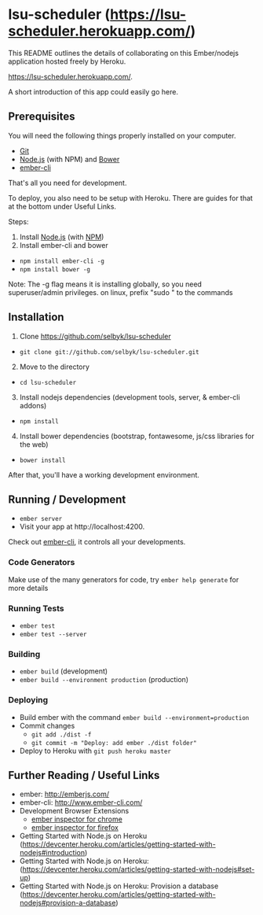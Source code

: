 # lsu-scheduler (https://lsu-scheduler.herokuapp.com/)

This README outlines the details of collaborating on this Ember/nodejs
application hosted freely by Heroku.

https://lsu-scheduler.herokuapp.com/.

A short introduction of this app could easily go here.

## Prerequisites

You will need the following things properly installed on your computer.

* [Git](http://git-scm.com/)
* [Node.js](http://nodejs.org/) (with NPM) and [Bower](http://bower.io/)
* [ember-cli](http://www.ember-cli.com/)

That's all you need for development.

To deploy, you also need to be setup with Heroku. There are
guides for that at the bottom under Useful Links.

Steps:

1. Install [Node.js](http://nodejs.org/) (with [NPM](https://www.npmjs.org/))
2. Install ember-cli and bower
* `npm install ember-cli -g` 
* `npm install bower -g`

Note: The -g flag means it is installing globally, so you need superuser/admin privileges.  on linux, prefix "sudo " to the commands

## Installation

1. Clone https://github.com/selbyk/lsu-scheduler
* `git clone git://github.com/selbyk/lsu-scheduler.git`
2. Move to the directory
* `cd lsu-scheduler`
3. Install nodejs dependencies (development tools, server, & ember-cli addons)
* `npm install`
4. Install bower dependencies (bootstrap, fontawesome, js/css libraries for the web)
* `bower install`

After that, you'll have a working development environment.

## Running / Development

* `ember server`
* Visit your app at http://localhost:4200.

Check out [ember-cli](http://www.ember-cli.com/), it controls all your developments.

### Code Generators

Make use of the many generators for code, try `ember help generate` for more details

### Running Tests

* `ember test`
* `ember test --server`

### Building

* `ember build` (development)
* `ember build --environment production` (production)

### Deploying

* Build ember with the command `ember build --environment=production`
* Commit changes
  * `git add ./dist -f`
  * `git commit -m "Deploy: add ember ./dist folder"`
* Deploy to Heroku with `git push heroku master`

## Further Reading / Useful Links

* ember: http://emberjs.com/
* ember-cli: http://www.ember-cli.com/
* Development Browser Extensions
  * [ember inspector for chrome](https://chrome.google.com/webstore/detail/ember-inspector/bmdblncegkenkacieihfhpjfppoconhi)
  * [ember inspector for firefox](https://addons.mozilla.org/en-US/firefox/addon/ember-inspector/)
* Getting Started with Node.js on Heroku (https://devcenter.heroku.com/articles/getting-started-with-nodejs#introduction)
* Getting Started with Node.js on Heroku: (https://devcenter.heroku.com/articles/getting-started-with-nodejs#set-up)
* Getting Started with Node.js on Heroku: Provision a database (https://devcenter.heroku.com/articles/getting-started-with-nodejs#provision-a-database)
